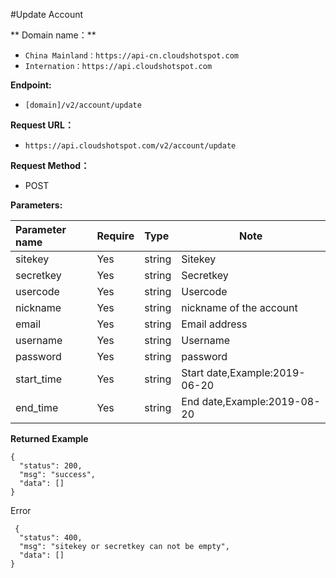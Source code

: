 #Update Account

  
** Domain name：** 
- `China Mainland：https://api-cn.cloudshotspot.com`
- `Internation：https://api.cloudshotspot.com` 
 

**Endpoint:** 

- `[domain]/v2/account/update`

 

**Request URL：**
- ` https://api.cloudshotspot.com/v2/account/update `
  
**Request Method：**
- POST 

**Parameters:** 

|Parameter name|Require|Type|Note|
|:----    |:---|:----- |-----   |
|sitekey |  Yes  |    string   |    Sitekey   |
|secretkey |  Yes  |    string   |    Secretkey   |
|usercode |  Yes  |    string   |    Usercode   |
|nickname |  Yes  |    string   |    nickname of the account  |
|email |  Yes  |    string   |    Email address   |
|username |  Yes  |    string   |    Username   |
|password |  Yes  |    string   |    password   |
|start_time |  Yes  |    string   |    Start date,Example:2019-06-20   |
|end_time |  Yes  |    string   |     End date,Example:2019-08-20   |


**Returned Example**

``` 
{
  "status": 200,
  "msg": "success",
  "data": []
}

```


 Error
```
 {
  "status": 400,
  "msg": "sitekey or secretkey can not be empty",
  "data": []
}
```

